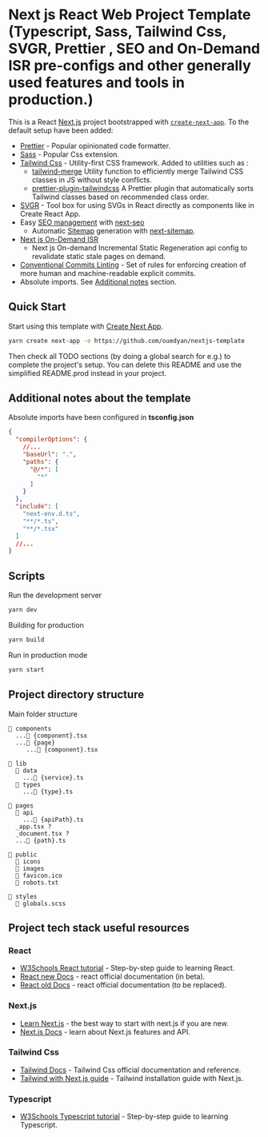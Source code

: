 # Next js React Web Project Template (Typescript, Sass, Tailwind Css, SVGR, Prettier , SEO and On-Demand ISR pre-configs and other generally used features and tools in production.)

This is a React [Next.js](https://nextjs.org/) project bootstrapped
with [`create-next-app`](https://github.com/vercel/next.js/tree/canary/packages/create-next-app). To the default setup
have been added:

- [Prettier](https://prettier.io/) - Popular opinionated code formatter.
- [Sass](https://sass-lang.com/guide) - Popular Css extension.
- [Tailwind Css](https://tailwindcss.com/) - Utility-first CSS framework.
  Added to utilities such as :
    - [tailwind-merge](https://www.npmjs.com/package/tailwind-merge) Utility function to efficiently merge Tailwind CSS classes in JS without style conflicts.
    - [prettier-plugin-tailwindcss](https://www.npmjs.com/package/prettier-plugin-tailwindcss) A Prettier plugin that automatically sorts Tailwind classes based on recommended class order.
- [SVGR](https://react-svgr.com/) - Tool box for using SVGs in React directly as components like in Create React App.
- Easy [SEO management](https://developers.google.com/search/) with [next-seo](https://www.npmjs.com/package/next-seo)
    - Automatic [Sitemap](https://developers.google.com/search/docs/advanced/sitemaps/overview) generation with [next-sitemap](https://www.npmjs.com/package/next-sitemap).
- [Next js On-Demand ISR](https://nextjs.org/docs/basic-features/data-fetching/incremental-static-regeneration#on-demand-revalidation-beta)
    - Next js On-demand Incremental Static Regeneration api config to revalidate static stale pages on demand.
- [Conventional Commits Linting](https://www.conventionalcommits.org/en/v1.0.0/#summary) - Set of rules for enforcing
  creation of more human and machine-readable explicit commits.
- Absolute imports. See [Additional notes](#additional-notes-about-the-template) section.

## Quick Start

Start using this template with [Create Next App](https://nextjs.org/docs/api-reference/create-next-app).

```bash
yarn create next-app -e https://github.com/ouedyan/nextjs-template
```

Then check all TODO sections (by doing a global search for e.g.) to complete the project's setup.
You can delete this README and use the simplified README.prod instead in your project.

## Additional notes about the template

Absolute imports have been configured in **tsconfig.json**

```json lines
{
  "compilerOptions": {
    //...
    "baseUrl": ".",
    "paths": {
      "@/*": [
        "*"
      ]
    }
  },
  "include": [
    "next-env.d.ts",
    "**/*.ts",
    "**/*.tsx"
  ]
  //...
}
```

## Scripts

Run the development server

```bash
yarn dev
```

Building for production

```bash
yarn build
```

Run in production mode

```bash
yarn start
```


## Project directory structure

Main folder structure

```
📂 components
  ...📄 {component}.tsx
  ...📂 {page}
     ...📄 {component}.tsx

📂 lib
  📂 data
    ...📄 {service}.ts
  📂 types
    ...📄 {type}.ts

📂 pages
  📂 api
    ...📄 {apiPath}.ts
  _app.tsx ?
  _document.tsx ?
  ...📄 {path}.ts

📂 public
  📂 icons
  📂 images
  📄 favicon.ico
  📄 robots.txt

📂 styles
  📄 globals.scss
```

## Project tech stack useful resources

### React

- [W3Schools React tutorial](https://www.w3schools.com/react) - Step-by-step guide to learning React.
- [React new Docs](https://beta.reactjs.org/learn) - react official documentation (in beta).
- [React old Docs](https://reactjs.org/docs) - react official documentation (to be replaced).

### Next.js

- [Learn Next.js](https://nextjs.org/learn) - the best way to start with next.js if you are new.
- [Next.js Docs](https://nextjs.org/docs) - learn about Next.js features and API.

### Tailwind Css

- [Tailwind Docs](https://tailwindcss.com/docs) - Tailwind Css official documentation and reference.
- [Tailwind with Next.js guide](https://tailwindcss.com/docs/guides/nextjs) - Tailwind installation guide with Next.js.

### Typescript

- [W3Schools Typescript tutorial](https://www.w3schools.com/typescript/) - Step-by-step guide to learning Typescript.
